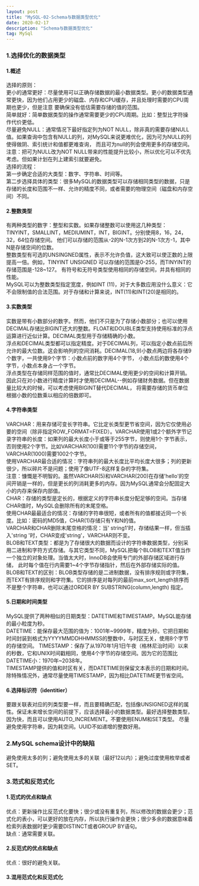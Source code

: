 ```yaml
---
layout: post
title: "MySQL-02-Schema与数据类型优化"
date: 2020-02-17
description: "Schema与数据类型优化"
tag: MySql
---
```

### 1.选择优化的数据类型
#### 1.概述
选择的原则：  
更小的通常更好：尽量使用可以正确存储数据的最小数据类型。更小的数据类型通常更快，因为他们占用更少的磁盘、内存和CPU缓存，并且处理时需要的CPU周期也更少，但是注意
要确保没有低估需要存储的值的范围。  
简单就好：简单数据类型的操作通常需要更少的CPU周期。比如：整型比字符操作代价更低。  
尽量避免NULL：通常情况下最好指定列为NOT NULL，除非真的需要存储NULL值。如果查询中包含有NULL的列，对MySQL来说更难优化，因为可为NULL的列使得做阴、索引统计和值都更难查询，
而且可为null的列会使用更多的存储空间。注意：把可为NULL改为NOT NULL带来的性能提升比较小，所以优化可以不优先考虑。但如果计划在列上建索引就要避免。  
选择的流程：  
第一步确定合适的大类型：数字、字符串、时间等。  
第二步选择具体的类型：很多MySQL的数据类型可以存储相同类型的数据，只是存储的长度和范围不一样、允许的精度不同，或者需要的物理空间（磁盘和内存空间）不同。
#### 2.整数类型
有两种类型的数字：整型和实数。如果存储整数可以使用这几种类型：TINYINT，SMALLINT，MEDIUMINT，INT，BIGINT。分别使用8，16，24，32，64位存储空间。
他们可以存储的范围从-2的N-1次方到2的N-1次方-1，其中N是存储空间的位数。  
整数类型有可选的UNSINGNED属性，表示不允许负值，这大致可以使正数的上限提高一倍。例如，TINYINT UNSIGNED 可以存储的范围是0-255，而TINYINT的存储范围是-128~127。
有符号和无符号类型使用相同的存储空间，并具有相同的性能。  
MySQL可以为整数类型指定宽度，例如INT (11)，对于大多数应用没什么意义：它不会限制值的合法范围。对于存储和计算来说，INT(11)和INT(20)是相同的。
#### 3.实数类型
实数是带有小数部分的数字。然而，他们不只是为了存储小数部分；也可以使用DECIMAL存储比BIGINT还大的整数。FLOAT和DOUBLE类型支持使用标准的浮点运算进行近似计算。DECIMAL类型用于存储精确的小数。  
浮点和DECIMAL类型都可以指定精度。对于DECIMAL列，可以指定小数点前后所允许的最大位数。这会影响列的空间消耗。DECIMAL(18,9)小数点两边将各存储9个数字，一共使用9个字节：小数点前的数字用4个字节，
小数点后的数使用4个字节，小数点本身占一个字节。  
浮点类型在存储同样范围的值时，通常比DECIMAL使用更少的空间和计算开销。因此只在对小数进行精度计算时才使用DECIMAL--例如存储财务数据。但在数据量比较大的时候，可以考虑使用BIGINT替代DECIMAL，
将需要存储的货币单位根据小数的位数乘以相应的倍数即可。
#### 4.字符串类型
VARCHAR：用来存储可变长字符串。它比定长类型更节省空间，因为它仅使用必要的空间（除非指定ROW_FORMAT=FIXED）。VARCHAR使用1或2个额外字节记录字符串的长度：如果列的最大长度小于或等于255字节，则使用1个
字节表示，否则使用2个字节。比如VARCHAR(100)需要11个字节的存储空间，VARCHAR(1000)需要1002个字节。  
使用VARCHAR最合适的情况：字符串列的最大长度比平均长度大很多；列的更新很少，所以碎片不是问题；使用了像UTF-8这样复杂的字符集。  
注意：慷慨是不明智的。虽然VARCHAR(5)和VARCHAR(200)在存储'hello'的空间开销是一样的，但是更长的列消耗更多的内存。因为MySQL通常会分配固定大小的内存来保存内部值。  
CHAR：存储的类型是定长的，根据定义的字符串长度分配足够的空间。当存储CHAR值时，MySQL会删除所有的末尾空格。  
使用CHAR最最适合的情况：存储的字符串很短，或者所有的值都接近同一个长度。比如：密码的MD5值，CHAR(1)存储只有Y和N的值。  
VARCHAR和CHAR删除末尾空格的情况：当' string1'时，存储结果一样，但当插入'string '时，CHAR变成'string'，VARCHAR则不变。  
BLOB和TEXT类型：都是为了存储很大的数据而设计的字符串数据类型，分别采用二进制和字符方式存储。与其它类型不同，MySQL把每个BLOB和TEXT值当作一个独立的对象处理。当值太大时，InnoDB会使用专门的外部存储区域进行存储，
此时每个值在行内需要1~4个字节存储指针，然后在外部存储实际的值。  
BLOB和TEXT的区别：BLOB类型存储的是二进制数据，没有排序规则或字符集，而TEXT有排序规则和字符集。它的排序是对每列的最前max_sort_length排序而不是整个字符串，也可以通过ORDER BY SUBSTRING(column,length) 指定。
#### 5.日期和时间类型
MySQL提供了两种相似的日期类型：DATETIME和TIMESTAMP。MySQL能存储的最小粒度为秒。  
DATETIME：能保存最大范围的值为：1001年~9999年，精度为秒。它把日期和时间封装到格式为YYYYMMDDHHMMSS的整数中，与时区无关，使用8个字节的存储空间。
TIMESTAMP：保存了从1970年1月1日午夜（格林尼治时间）以来的秒数，它和UNIX时间戳相同，使用4个字节的存储空间。因为它的范围比DATETIME小：1970年~2038年。  
TIMESTAMP提供的值和时区有关，而DATETIME则保留文本表示的日期和时间。除特殊情况外，通常尽量使用TIMESTAMP，因为相比DATETIME更节省空间。
#### 6.选择标识符（identitier）
要跟关联表对应的列类型要一样，而且要精确匹配，包括像UNSIGNED这样的属性。保证未来增长空间的前提下，应该选择最小的数据类型。最好选择整数类型，因为快，而且可以使用AUTO_INCREMENT。不要使用ENUM和SET类型。
尽量避免使用字符串，因为耗空间。UUID不如递增的整数好用。
### 2.MySQL schema设计中的缺陷
避免使用太多的列；避免使用太多的关联（最好12以内）；避免过度使用枚举或者SET。
### 3.范式和反范式化
#### 1.范式的优点和缺点
优点：更新操作比反范式化要快；很少或没有重复列，所以修改的数据会更少；范式化的表小，可以更好的放在内存，所以执行操作会更快；很少多余的数据意味着检索列表数据时更少需要DISTINCT或者GROUP BY语句。  
缺点：通常需要关联。
#### 2.反范式的优点和缺点
优点：很好的避免关联。
#### 3.混用范式化和反范式化

